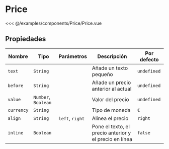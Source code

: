 # Price

<Preview>
  <template slot="demo">
    <components-Price-Price />
  </template>
  
  <<< @/examples/components/Price/Price.vue
</Preview>
  
## Propiedades

| Nombre     | Tipo                | Parámetros      | Descripción                                            | Por defecto |
|------------|---------------------|-----------------|--------------------------------------------------------|-------------|
| `text`     | `String`            |                 | Añade un texto pequeño                                 | `undefined` |
| `before`   | `String`            |                 | Añade un precio anterior al actual                     | `undefined` |
| `value`    | `Number`, `Boolean` |                 | Valor del precio                                       | `undefined` |
| `currency` | `String`            |                 | Tipo de moneda                                         | `€`         |
| `align`    | `String`            | `left`, `right` | Alinea el precio                                       | `right`     |
| `inline`   | `Boolean`           |                 | Pone el texto, el precio anterior y el precio en línea | `false`     |